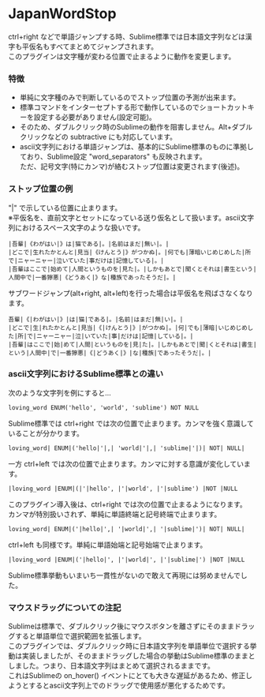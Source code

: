 # JapanWordStop

ctrl+right などで単語ジャンプする時、Sublime標準では日本語文字列などは漢字も平仮名もすべてまとめてジャンプされます。<br>
このプラグインは文字種が変わる位置で止まるように動作を変更します。

### 特徴

- 単純に文字種のみで判断しているのでストップ位置の予測が出来ます。
- 標準コマンドをインターセプトする形で動作しているのでショートカットキーを設定する必要がありません(設定可能)。
- そのため、ダブルクリック時のSublimeの動作を阻害しません。Alt+ダブルクリックなどの subtractive にも対応しています。
- ascii文字列における単語ジャンプは、基本的にSublime標準のものに準拠しており、Sublime設定 "word_separators" も反映されます。<br>
ただ、記号文字(特にカンマ)が絡むストップ位置は変更されます(後述)。

### ストップ位置の例

"|" で示している位置に止まります。<br>
※平仮名を、直前文字とセットになっている送り仮名として扱います。ascii文字列におけるスペース文字のような扱いです。
```
|吾輩|《わがはい|》は|猫である|。|名前はまだ|無い|。|
|どこで|生れたかとんと|見当|《けんとう|》がつかぬ|。|何でも|薄暗いじめじめした|所で|ニャーニャー|泣いていた|事だけは|記憶している|。|
|吾輩はここで|始めて|人間というものを|見た|。|しかもあとで|聞くとそれは|書生という|人間中で|一番獰悪|《どうあく|》な|種族であったそうだ|。|
```

サブワードジャンプ(alt+right, alt+left)を行った場合は平仮名を飛ばさなくなります。
```
吾輩|《|わがはい|》|は|猫|である|。|名前|はまだ|無|い|。|
|どこで|生|れたかとんと|見当|《|けんとう|》|がつかぬ|。|何|でも|薄暗|いじめじめした|所|で|ニャーニャー|泣|いていた|事|だけは|記憶|している|。|
|吾輩|はここで|始|めて|人間|というものを|見|た|。|しかもあとで|聞|くとそれは|書生|という|人間中|で|一番獰悪|《|どうあく|》|な|種族|であったそうだ|。|
```

### ascii文字列におけるSublime標準との違い

次のような文字列を例にすると...
```
loving_word ENUM('hello', 'world', 'sublime') NOT NULL
```

Sublime標準では ctrl+right では次の位置で止まります。カンマを強く意識していることが分かります。
```
loving_word| ENUM|('hello|'|,| 'world|'|,| 'sublime|'|)| NOT| NULL|
```
一方 ctrl+left では次の位置で止まります。カンマに対する意識が変化しています。
```
|loving_word |ENUM|(|'|hello', |'|world', |'|sublime') |NOT |NULL
```

このプラグイン導入後は、ctrl+right では次の位置で止まるようになります。<br>
カンマが特別扱いされず、単純に単語終端と記号終端で止まります。
```
loving_word| ENUM|('|hello|',| '|world|',| '|sublime|')| NOT| NULL|
```
ctrl+left も同様です。単純に単語始端と記号始端で止まります。
```
|loving_word |ENUM|('|hello|', |'|world|', |'|sublime|') |NOT |NULL
```

Sublime標準挙動もいまいち一貫性がないので敢えて再現には努めませんでした。

### マウスドラッグについての注記

Sublimeは標準で、ダブルクリック後にマウスボタンを離さずにそのままドラッグすると単語単位で選択範囲を拡張します。<br>
このプラグインでは、ダブルクリック時に日本語文字列を単語単位で選択する挙動は実装しましたが、そのままドラッグした場合の挙動はSublime標準のままとしました。つまり、日本語文字列はまとめて選択されるままです。<br>
これはSublimeの on_hover() イベントにとても大きな遅延があるため、修正しようとするとascii文字列上でのドラッグで使用感が悪化するためです。
